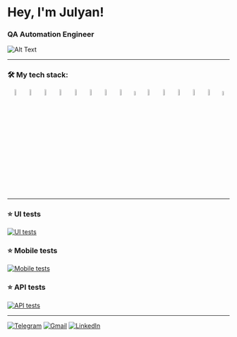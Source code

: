 <h1 align="left"> Hey, I'm Julyan!</h1>
<h3 align="left"> QA Automation Engineer</h3>

![Alt Text](https://user-images.githubusercontent.com/5713670/87202985-820dcb80-c2b6-11ea-9f56-7ec461c497c3.gif)

---

### 🛠️ My tech stack:
<p align="center">
<img width="6%" title="IntelliJ IDEA" src="images/logo/Idea.svg">
<img width="6%" title="RestAssured" src="images/logo/RestAssured.png">
<img width="6%" title="Java" src="images/logo/Java.svg">
<img width="6%" title="Selenide" src="images/logo/Selenide.svg">
<img width="6%" title="Selenoid" src="images/logo/Selenoid.svg">
<img width="6%" title="Android Studio" src="images/logo/AndroidStudio.svg">
<img width="6%" title="Appium inspector" src="images/logo/AppiumInspector.png">
<img width="6%" title="Allure Report" src="images/logo/AllureReport.svg">
<img width="5%" title="Allure TestOps" src="images/logo/AllureTestOps.svg">
<img width="6%" title="Gradle" src="images/logo/Gradle.svg">
<img width="6%" title="Appium" src="images/logo/Appium.svg">
<img width="6%" title="JUnit5" src="images/logo/JUnit5.svg">
<img width="6%" title="GitHub" src="images/logo/GitHub.svg">
<img width="6%" title="Jenkins" src="images/logo/Jenkins.svg">
<img width="5%" title="Jira" src="images/logo/Jira.svg">
</p>

---

### ⭐ UI tests 
[![UI tests](https://github-readme-stats.vercel.app/api/pin/?username=jslbk&repo=bob-test-automation&bg_color=0d1117&border_color=484f58&show_owner=true)](https://github.com/jslbk/bob-test-automation)

### ⭐ Mobile tests 
[![Mobile tests](https://github-readme-stats.vercel.app/api/pin/?username=jslbk&repo=mobile_tests&bg_color=0d1117&border_color=484f58&show_owner=true)](https://github.com/jslbk/mobile_tests)

### ⭐ API tests
[![API tests](https://github-readme-stats.vercel.app/api/pin/?username=jslbk&repo=reqres_rest_assured&bg_color=0d1117&border_color=484f58&show_owner=true)](https://github.com/jslbk/reqres_rest_assured)

---

[![Telegram](https://img.shields.io/badge/telegram-grey?style=for-the-badge&logo=telegram)](https://t.me/julyanslabko)
[![Gmail](https://img.shields.io/badge/gmail-grey?style=for-the-badge&logo=gmail)](mailto:juljans.slabko@gmail.com)
[![LinkedIn](https://img.shields.io/badge/linkedin-grey?style=for-the-badge&logo=linkedin)](https://www.linkedin.com/in/julyan-slabko/)
